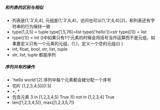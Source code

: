 ##### 和列表的区别与相似
- 列表是[1,'3',6,4], 元组是(1,'3',6,4)，访问也可以(1,'3',6,4)[2]，和列表还有字符串的行为保持一致
- type(1,3,5) = tuple   type[1,5,76]=list   type(('hello'))=str   type([1]) = list
- type((1)) = int   ()中如果只有1个元素的时候会将括号当作运算而不是元组，如果要定义只有一个元素的元组，(1,)，定义一个空的元组(()
)
- int, float, bool, str, list, tuple 
- str, list, tuple 都是序列

##### 序列共有的操作
- 'hello world'[2] 序列中每个元素都会被分配一个序号
- 切片 [1,2,3,4,5][0:3]
- +, *
- 包含元素  3 in [1,2,3,4,5]  True     10 not in [1,2,3,4]  True
- len([1,2,3,4,5]),    max([1,2,3,5,7])